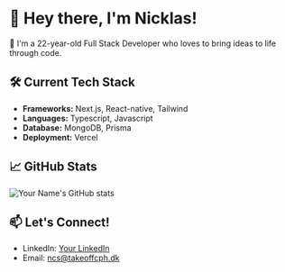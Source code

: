 # 👋 Hey there, I'm Nicklas!

🚀 I'm a 22-year-old Full Stack Developer who loves to bring ideas to life through code.

## 🛠️ Current Tech Stack

- **Frameworks:** Next.js, React-native, Tailwind
- **Languages:** Typescript, Javascript
- **Database:** MongoDB, Prisma
- **Deployment:** Vercel

## 📈 GitHub Stats

![Your Name's GitHub stats](https://github-readme-stats.vercel.app/api?username=yourusername&show_icons=true&theme=tokyonight)

## 📫 Let's Connect!
- LinkedIn: [Your LinkedIn]([https://www.linkedin.com/in/yourlinkedin/](https://www.linkedin.com/in/nicklaschristiansmit/)https://www.linkedin.com/in/nicklaschristiansmit/)
- Email: ncs@takeoffcph.dk



